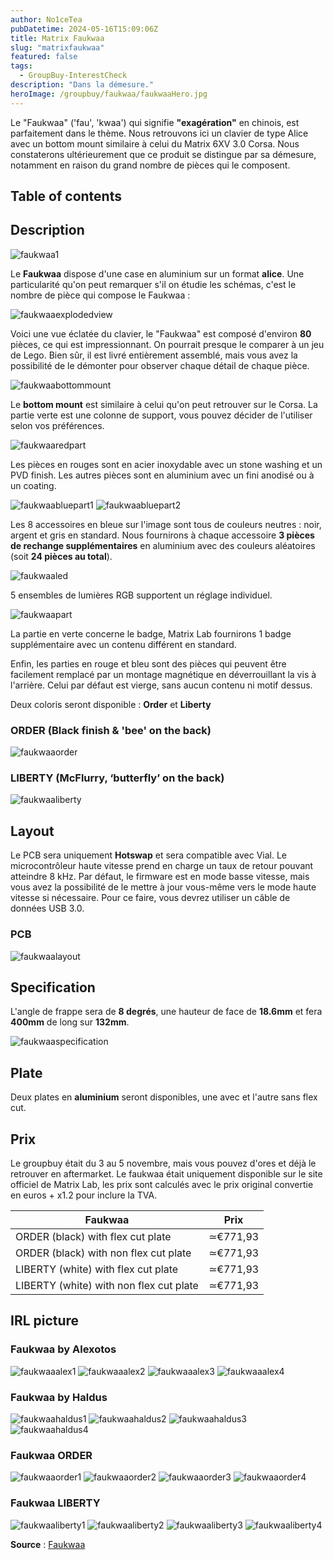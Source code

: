 ```yaml
---
author: No1ceTea
pubDatetime: 2024-05-16T15:09:06Z
title: Matrix Faukwaa
slug: "matrixfaukwaa"
featured: false
tags:
  - GroupBuy-InterestCheck
description: "Dans la démesure."
heroImage: /groupbuy/faukwaa/faukwaaHero.jpg
---
```


Le "Faukwaa" ('fau', 'kwaa') qui signifie **"exagération"** en chinois, est parfaitement dans le thème. Nous retrouvons ici un clavier de type Alice avec un bottom mount similaire à celui du Matrix 6XV 3.0 Corsa. Nous constaterons ultérieurement que ce produit se distingue par sa démesure, notamment en raison du grand nombre de pièces qui le composent.

## Table of contents

## Description

![faukwaa1](/groupbuy/faukwaa/faukwaa1.jpg)

Le **Faukwaa** dispose d'une case en aluminium sur un format **alice**. Une particularité qu'on peut remarquer s'il on étudie les schémas, c'est le nombre de pièce qui compose le Faukwaa :

![faukwaaexplodedview](/groupbuy/faukwaa/faukwaaexplodedview.png)

Voici une vue éclatée du clavier, le "Faukwaa" est composé d'environ **80** pièces, ce qui est impressionnant. On pourrait presque le comparer à un jeu de Lego. Bien sûr, il est livré entièrement assemblé, mais vous avez la possibilité de le démonter pour observer chaque détail de chaque pièce.

![faukwaabottommount](/groupbuy/faukwaa/faukwaabottommount.png)

Le **bottom mount** est similaire à celui qu'on peut retrouver sur le Corsa. La partie verte est une colonne de support, vous pouvez décider de l'utiliser selon vos préférences.

![faukwaaredpart](/groupbuy/faukwaa/faukwaaredpart.jpg)

Les pièces en rouges sont en acier inoxydable avec un stone washing et un PVD finish. Les autres pièces sont en aluminium avec un fini anodisé ou à un coating.

![faukwaabluepart1](/groupbuy/faukwaa/faukwaabluepart1.jpg)
![faukwaabluepart2](/groupbuy/faukwaa/faukwaabluepart2.jpg)

Les 8 accessoires en bleue sur l'image sont tous de couleurs neutres : noir, argent et gris en standard. Nous fournirons à chaque accessoire **3 pièces de rechange supplémentaires** en aluminium avec des couleurs aléatoires (soit **24 pièces au total**).

![faukwaaled](/groupbuy/faukwaa/faukwaaled.png)

5 ensembles de lumières RGB supportent un réglage individuel.

![faukwaapart](/groupbuy/faukwaa/faukwaapart.png)

La partie en verte concerne le badge, Matrix Lab fournirons 1 badge supplémentaire avec un contenu différent en standard.

Enfin, les parties en rouge et bleu sont des pièces qui peuvent être facilement remplacé par un montage magnétique en déverrouillant la vis à l'arrière. Celui par défaut est vierge, sans aucun contenu ni motif dessus.

Deux coloris seront disponible : **Order** et **Liberty**

### ORDER (Black finish & 'bee' on the back)

![faukwaaorder](/groupbuy/faukwaa/faukwaaorder.jpg)

### LIBERTY (McFlurry, ‘butterfly’ on the back)

![faukwaaliberty](/groupbuy/faukwaa/faukwaaliberty.jpg)

## Layout

Le PCB sera uniquement **Hotswap** et sera compatible avec Vial. Le microcontrôleur haute vitesse prend en charge un taux de retour pouvant atteindre 8 kHz. Par défaut, le firmware est en mode basse vitesse, mais vous avez la possibilité de le mettre à jour vous-même vers le mode haute vitesse si nécessaire. Pour ce faire, vous devrez utiliser un câble de données USB 3.0.

### PCB

![faukwaalayout](/groupbuy/faukwaa/faukwaalayout.png)

## Specification

L'angle de frappe sera de **8 degrés**, une hauteur de face de **18.6mm** et fera **400mm** de long sur **132mm**.

![faukwaaspecification](/groupbuy/faukwaa/faukwaaspecification.png)

## Plate

Deux plates en **aluminium** seront disponibles, une avec et l'autre sans flex cut.

## Prix

Le groupbuy était du 3 au 5 novembre, mais vous pouvez d'ores et déjà le retrouver en aftermarket. Le faukwaa était uniquement disponible sur le site officiel de Matrix Lab, les prix sont calculés avec le prix original convertie en euros + x1.2 pour inclure la TVA.

| Faukwaa                                 | Prix     |
| --------------------------------------- | -------- |
| ORDER (black) with flex cut plate       | ≃€771,93 |
| ORDER (black) with non flex cut plate   | ≃€771,93 |
| LIBERTY (white) with flex cut plate     | ≃€771,93 |
| LIBERTY (white) with non flex cut plate | ≃€771,93 |

## IRL picture

### Faukwaa by Alexotos

![faukwaaalex1](/groupbuy/faukwaa/faukwaaalex1.jpg)
![faukwaaalex2](/groupbuy/faukwaa/faukwaaalex2.jpg)
![faukwaaalex3](/groupbuy/faukwaa/faukwaaalex3.jpg)
![faukwaaalex4](/groupbuy/faukwaa/faukwaaalex4.jpg)

### Faukwaa by Haldus

![faukwaahaldus1](/groupbuy/faukwaa/faukwaahaldus1.jpg)
![faukwaahaldus2](/groupbuy/faukwaa/faukwaahaldus2.jpg)
![faukwaahaldus3](/groupbuy/faukwaa/faukwaahaldus3.jpg)
![faukwaahaldus4](/groupbuy/faukwaa/faukwaahaldus4.jpg)

### Faukwaa ORDER

![faukwaaorder1](/groupbuy/faukwaa/faukwaaorder1.jpg)
![faukwaaorder2](/groupbuy/faukwaa/faukwaaorder2.jpg)
![faukwaaorder3](/groupbuy/faukwaa/faukwaaorder3.jpg)
![faukwaaorder4](/groupbuy/faukwaa/faukwaaorder4.jpg)

### Faukwaa LIBERTY

![faukwaaliberty1](/groupbuy/faukwaa/faukwaaliberty1.jpg)
![faukwaaliberty2](/groupbuy/faukwaa/faukwaaliberty2.jpg)
![faukwaaliberty3](/groupbuy/faukwaa/faukwaaliberty3.jpg)
![faukwaaliberty4](/groupbuy/faukwaa/faukwaaliberty4.jpg)

**Source** : [Faukwaa](https://matrixlab.notion.site/Faukwaa-8781961d32a246de8220bdf2a82c76de)
